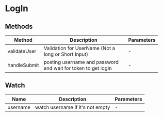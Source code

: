 # LogIn

## Methods

<!-- @vuese:LogIn:methods:start -->
|Method|Description|Parameters|
|---|---|---|
|validateUser|Validation for UserName (Not a long or Short Input)|-|
|handleSubmit|posting username and password and wait for token to get login|-|

<!-- @vuese:LogIn:methods:end -->


## Watch

<!-- @vuese:LogIn:watch:start -->
|Name|Description|Parameters|
|---|---|---|
|username|watch username if it's not empty|-|

<!-- @vuese:LogIn:watch:end -->


